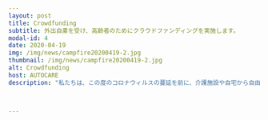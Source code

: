 ```yaml
---
layout: post
title: Crowdfunding
subtitle: 外出自粛を受け、高齢者のためにクラウドファンディングを実施します。
modal-id: 4
date: 2020-04-19
img: /img/news/campfire20200419-2.jpg
thumbnail: /img/news/campfire20200419-2.jpg
alt: Crowdfunding
host: AUTOCARE
description: "私たちは、この度のコロナウィルスの蔓延を前に、介護施設や自宅から自由に動けなくなりがちな高齢者にも、遠隔ミーティングなどのITの恩恵を提供することで、高齢者の心身の健康を守りたい、と思い、クラウドファンディングでプロジェクトを計画しています。<br/>乞うご期待ください。"



---
```

